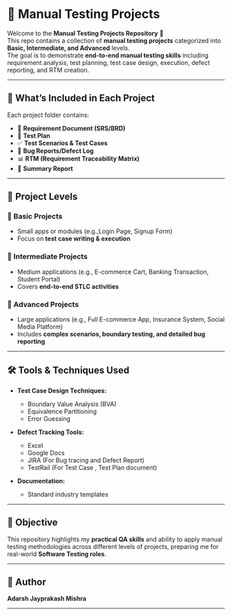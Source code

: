 # 📌 Manual Testing Projects  

Welcome to the **Manual Testing Projects Repository** 🚀  
This repo contains a collection of **manual testing projects** categorized into **Basic, Intermediate, and Advanced** levels.  
The goal is to demonstrate **end-to-end manual testing skills** including requirement analysis, test planning, test case design, execution, defect reporting, and RTM creation.  

---

## 🎯 What’s Included in Each Project  

Each project folder contains:  
- 📄 **Requirement Document (SRS/BRD)**  
- 📝 **Test Plan**  
- ✅ **Test Scenarios & Test Cases**  
- 🐞 **Bug Reports/Defect Log**  
- 📊 **RTM (Requirement Traceability Matrix)**  
- 🔎 **Summary Report**  

---

## 📌 Project Levels  

### 🔹 Basic Projects  
- Small apps or modules (e.g.,Login Page, Signup Form)  
- Focus on **test case writing & execution**  

### 🔹 Intermediate Projects  
- Medium applications (e.g., E-commerce Cart, Banking Transaction, Student Portal)  
- Covers **end-to-end STLC activities**  

### 🔹 Advanced Projects  
- Large applications (e.g., Full E-commerce App, Insurance System, Social Media Platform)  
- Includes **complex scenarios, boundary testing, and detailed bug reporting**  

---

## 🛠️ Tools & Techniques Used  

- **Test Case Design Techniques:**  
  - Boundary Value Analysis (BVA)  
  - Equivalence Partitioning  
  - Error Guessing

- **Defect Tracking Tools:**  
  - Excel
  - Google Docs
  - JIRA (For Bug tracing and Defect Report)
  - TestRail (For Test Case , Test Plan document)

- **Documentation:**  
  - Standard industry templates  

---

## 🚀 Objective  

This repository highlights my **practical QA skills** and ability to apply manual testing methodologies across different levels of projects, preparing me for real-world **Software Testing roles**.  

---

## 👤 Author  

**Adarsh Jayprakash Mishra**  

---

